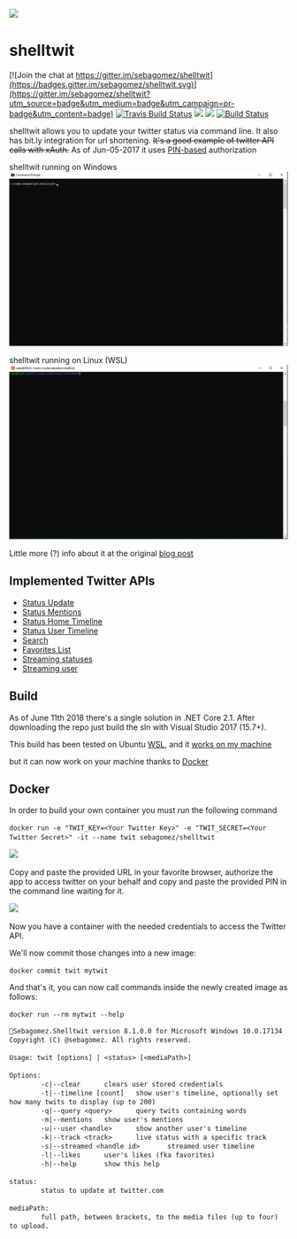![](https://pbs.twimg.com/client_application_images/54927/shelltwit.png)

shelltwit
=========

[![Join the chat at https://gitter.im/sebagomez/shelltwit](https://badges.gitter.im/sebagomez/shelltwit.svg)](https://gitter.im/sebagomez/shelltwit?utm_source=badge&utm_medium=badge&utm_campaign=pr-badge&utm_content=badge)
[![Travis Build Status](https://travis-ci.org/sebagomez/shelltwit.svg?branch=master)](https://travis-ci.org/sebagomez/shelltwit)
[![](https://images.microbadger.com/badges/image/sebagomez/shelltwit.svg)](https://microbadger.com/images/sebagomez/shelltwit)
[![](https://images.microbadger.com/badges/version/sebagomez/shelltwit.svg)](https://microbadger.com/images/sebagomez/shelltwit)
[![Build Status](https://sebagomez.visualstudio.com/shelltwit/_apis/build/status/sebagomez.shelltwit)](https://sebagomez.visualstudio.com/shelltwit/_build/latest?definitionId=4)

shelltwit allows you to update your twitter status via command line. It also has bit.ly integration for url shortening.
~~It's a good example of twitter API calls with xAuth.~~ As of Jun-05-2017 it uses [PIN-based](https://dev.twitter.com/oauth/pin-based) authorization

shelltwit running on Windows
![](https://github.com/sebagomez/shelltwit/blob/master/res/Windows.gif?raw=true)

shelltwit running on Linux (WSL)
![](https://github.com/sebagomez/shelltwit/blob/master/res/Ubuntu.gif?raw=true)


Little more (?) info about it at the original [blog post](http://sgomez.blogspot.com/2010/06/introducing-shelltwit.html)

Implemented Twitter APIs
------------------------
- [Status Update](https://dev.twitter.com/rest/reference/post/statuses/update)
- [Status Mentions](https://dev.twitter.com/rest/reference/get/statuses/mentions_timeline)
- [Status Home Timeline](https://dev.twitter.com/rest/reference/get/statuses/home_timeline)
- [Status User Timeline](https://dev.twitter.com/rest/reference/get/statuses/user_timeline)
- [Search](https://dev.twitter.com/rest/public/search)
- [Favorites List](https://dev.twitter.com/rest/reference/get/favorites/list)
- [Streaming statuses](https://dev.twitter.com/streaming/reference/post/statuses/filter)
- [Streaming user](https://dev.twitter.com/streaming/userstreams)

Build
-----
As of June 11th 2018 there's a single solution in .NET Core 2.1. 
After downloading the repo just build the sln with Visual Studio 2017 (15.7+).

This build has been tested on Ubuntu [WSL](https://en.wikipedia.org/wiki/Windows_Subsystem_for_Linux), and it [works on my machine](https://blog.codinghorror.com/the-works-on-my-machine-certification-program/) 

but it can now work on your machine thanks to [Docker](https://docker.com)  

Docker
------

In order to build your own container you must run the following command

```docker run -e "TWIT_KEY=<Your Twitter Key>" -e "TWIT_SECRET=<Your Twitter Secret>" -it --name twit sebagomez/shelltwit ```

![](https://github.com/sebagomez/shelltwit/blob/master/res/PINAuthorization.png?raw=true)

Copy and paste the provided URL in your favorite browser, authorize the app to access twitter on your behalf and copy and paste the provided PIN in the command line waiting for it.

![](https://github.com/sebagomez/shelltwit/blob/master/res/TwitterPIN.png?raw=true)

Now you have a container with the needed credentials to access the Twitter API.

We'll now commit those changes into a new image:

```docker commit twit mytwit```

And that's it, you can now call commands inside the newly created image as follows:

```docker run --rm mytwit --help```

```
🐤Sebagomez.Shelltwit version 8.1.0.0 for Microsoft Windows 10.0.17134
Copyright (C) @sebagomez. All rights reserved.

Usage: twit [options] | <status> [<mediaPath>]

Options:
        -c|--clear      clears user stored credentials
        -t|--timeline [count]   show user's timeline, optionally set how many twits to display (up to 200)
        -q|--query <query>      query twits containing words
        -m|--mentions   show user's mentions
        -u|--user <handle>      show another user's timeline
        -k|--track <track>      live status with a specific track
        -s|--streamed <handle id>       streamed user timeline
        -l|--likes      user's likes (fka favorites)
        -h|--help       show this help

status:
        status to update at twitter.com

mediaPath:
        full path, between brackets, to the media files (up to four) to upload.
```
